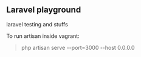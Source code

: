 ## Laravel playground

laravel testing and stuffs


To run artisan inside vagrant:
> php artisan serve --port=3000 --host 0.0.0.0